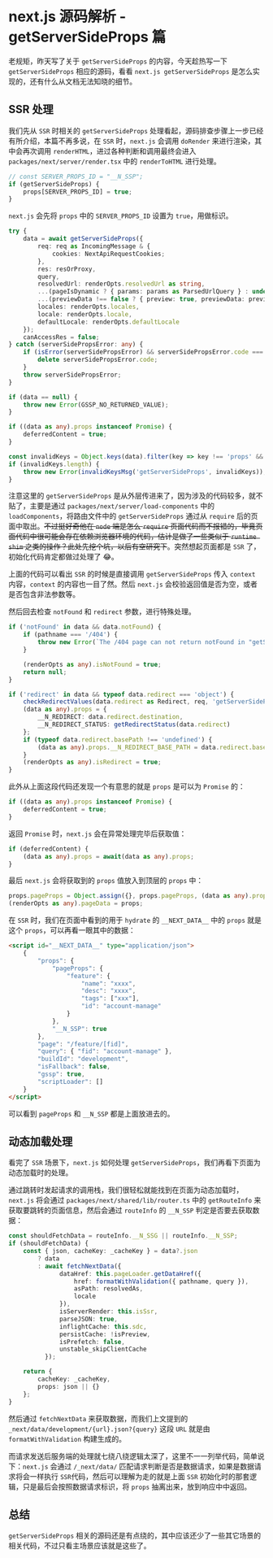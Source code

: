 # next.js 源码解析 - getServerSideProps 篇

老规矩，昨天写了关于 `getServerSideProps` 的内容，今天趁热写一下 `getServerSideProps` 相应的源码，看看 `next.js getServerSideProps` 是怎么实现的，还有什么从文档无法知晓的细节。

## SSR 处理

我们先从 `SSR` 时相关的 `getServerSideProps` 处理看起，源码排查步骤上一步已经有所介绍，本篇不再多说，在 `SSR` 时，`next.js` 会调用 `doRender` 来进行渲染，其中会再次调用 `renderHTML`，进过各种判断和调用最终会进入 `packages/next/server/render.tsx` 中的 `renderToHTML` 进行处理。

```ts
// const SERVER_PROPS_ID = "__N_SSP";
if (getServerSideProps) {
    props[SERVER_PROPS_ID] = true;
}
```

`next.js` 会先将 `props` 中的 `SERVER_PROPS_ID` 设置为 `true`，用做标识。

```ts
try {
    data = await getServerSideProps({
        req: req as IncomingMessage & {
            cookies: NextApiRequestCookies;
        },
        res: resOrProxy,
        query,
        resolvedUrl: renderOpts.resolvedUrl as string,
        ...(pageIsDynamic ? { params: params as ParsedUrlQuery } : undefined),
        ...(previewData !== false ? { preview: true, previewData: previewData } : undefined),
        locales: renderOpts.locales,
        locale: renderOpts.locale,
        defaultLocale: renderOpts.defaultLocale
    });
    canAccessRes = false;
} catch (serverSidePropsError: any) {
    if (isError(serverSidePropsError) && serverSidePropsError.code === 'ENOENT') {
        delete serverSidePropsError.code;
    }
    throw serverSidePropsError;
}

if (data == null) {
    throw new Error(GSSP_NO_RETURNED_VALUE);
}

if ((data as any).props instanceof Promise) {
    deferredContent = true;
}

const invalidKeys = Object.keys(data).filter(key => key !== 'props' && key !== 'redirect' && key !== 'notFound');
if (invalidKeys.length) {
    throw new Error(invalidKeysMsg('getServerSideProps', invalidKeys));
}
```

注意这里的 `getServerSideProps` 是从外层传进来了，因为涉及的代码较多，就不贴了，主要是通过 `packages/next/server/load-components` 中的 `loadComponents`，将路由文件中的 `getServerSideProps` 通过从 `require` 后的页面中取出。~~不过挺好奇他在 `node` 端是怎么 `require` 页面代码而不报错的，毕竟页面代码中很可能会存在依赖浏览器环境的代码，估计是做了一些类似于 `runtime shim` 之类的操作？此处先挖个坑，以后有空研究下~~。突然想起页面都是 `SSR` 了，初始化代码肯定都做过处理了 😂。

上面的代码可以看出 `SSR` 的时候是直接调用 `getServerSideProps` 传入 `context` 内容，`context` 的内容也一目了然。然后 `next.js` 会校验返回值是否为空，或者是否包含非法参数等。

然后回去检查 `notFound` 和 `redirect` 参数，进行特殊处理。

```ts
if ('notFound' in data && data.notFound) {
    if (pathname === '/404') {
        throw new Error(`The /404 page can not return notFound in "getStaticProps", please remove it to continue!`);
    }

    (renderOpts as any).isNotFound = true;
    return null;
}

if ('redirect' in data && typeof data.redirect === 'object') {
    checkRedirectValues(data.redirect as Redirect, req, 'getServerSideProps');
    (data as any).props = {
        __N_REDIRECT: data.redirect.destination,
        __N_REDIRECT_STATUS: getRedirectStatus(data.redirect)
    };
    if (typeof data.redirect.basePath !== 'undefined') {
        (data as any).props.__N_REDIRECT_BASE_PATH = data.redirect.basePath;
    }
    (renderOpts as any).isRedirect = true;
}
```

此外从上面这段代码还发现一个有意思的就是 `props` 是可以为 `Promise` 的：

```ts
if ((data as any).props instanceof Promise) {
    deferredContent = true;
}
```

返回 `Promise` 时，`next.js` 会在异常处理完毕后获取值：

```ts
if (deferredContent) {
    (data as any).props = await(data as any).props;
}
```

最后 `next.js` 会将获取到的 `props` 值放入到顶层的 `props` 中：

```ts
props.pageProps = Object.assign({}, props.pageProps, (data as any).props);
(renderOpts as any).pageData = props;
```

在 `SSR` 时，我们在页面中看到的用于 `hydrate` 的 `__NEXT_DATA__` 中的 `props` 就是这个 `props`，可以再看一眼其中的数据：

```html
<script id="__NEXT_DATA__" type="application/json">
    {
        "props": {
            "pageProps": {
                "feature": {
                    "name": "xxxx",
                    "desc": "xxxx",
                    "tags": ["xxx"],
                    "id": "account-manage"
                }
            },
            "__N_SSP": true
        },
        "page": "/feature/[fid]",
        "query": { "fid": "account-manage" },
        "buildId": "development",
        "isFallback": false,
        "gssp": true,
        "scriptLoader": []
    }
</script>
```

可以看到 `pageProps` 和 `__N_SSP` 都是上面放进去的。

## 动态加载处理

看完了 `SSR` 场景下，`next.js` 如何处理 `getServerSideProps`，我们再看下页面为动态加载时的处理。

通过跳转时发起请求的调用栈，我们很轻松就能找到在页面为动态加载时，`next.js` 将会通过 `packages/next/shared/lib/router.ts` 中的 `getRouteInfo` 来获取要跳转的页面信息，然后会通过 `routeInfo` 的 `__N_SSP` 判定是否要去获取数据：

```ts
const shouldFetchData = routeInfo.__N_SSG || routeInfo.__N_SSP;
if (shouldFetchData) {
    const { json, cacheKey: _cacheKey } = data?.json
        ? data
        : await fetchNextData({
              dataHref: this.pageLoader.getDataHref({
                  href: formatWithValidation({ pathname, query }),
                  asPath: resolvedAs,
                  locale
              }),
              isServerRender: this.isSsr,
              parseJSON: true,
              inflightCache: this.sdc,
              persistCache: !isPreview,
              isPrefetch: false,
              unstable_skipClientCache
          });

    return {
        cacheKey: _cacheKey,
        props: json || {}
    };
}
```

然后通过 `fetchNextData` 来获取数据，而我们上文提到的 `_next/data/development/{url}.json?{query}` 这段 `URL` 就是由 `formatWithValidation` 构建生成的。

而请求发送后服务端的处理就七绕八绕逻辑太深了，这里不一一列举代码，简单说下：`next.js` 会通过 `/_next/data/` 匹配请求判断是否是数据请求，如果是数据请求将会一样执行 `SSR`代码，然后可以理解为走的就是上面 `SSR` 初始化时的那套逻辑，只是最后会按照数据请求标识，将 `props` 抽离出来，放到响应中中返回。

## 总结

`getServerSideProps` 相关的源码还是有点绕的，其中应该还少了一些其它场景的相关代码，不过只看主场景应该就是这些了。
